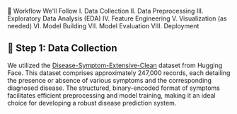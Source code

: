 🔄 Workflow We'll Follow
I. Data Collection
II. Data Preprocessing
III. Exploratory Data Analysis (EDA)
IV. Feature Engineering
V. Visualization (as needed)
VI. Model Building
VII. Model Evaluation
VIII. Deployment

## 📁 Step 1: Data Collection

We utilized the [Disease-Symptom-Extensive-Clean](https://huggingface.co/datasets/dhivyeshrk/Disease-Symptom-Extensive-Clean) dataset from Hugging Face. This dataset comprises approximately 247,000 records, each detailing the presence or absence of various symptoms and the corresponding diagnosed disease. The structured, binary-encoded format of symptoms facilitates efficient preprocessing and model training, making it an ideal choice for developing a robust disease prediction system.
